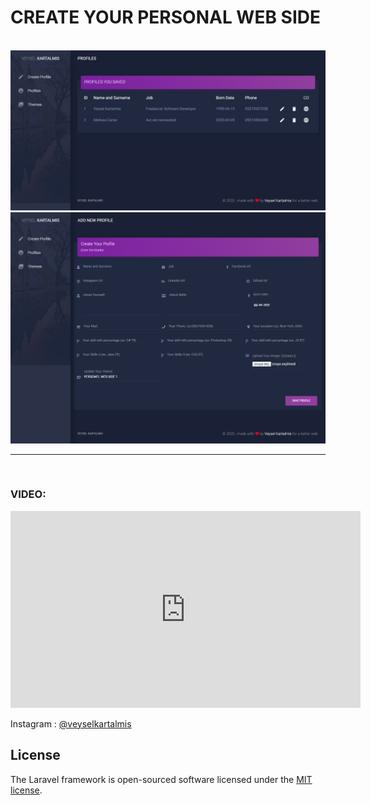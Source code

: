 <h1>CREATE YOUR PERSONAL WEB SIDE</h1>
<br>
<img src="profiles.png">
<br>
<img src="addProfile.png">
<hr>
<br>
<h3>VIDEO:</h3>

<iframe width="560" height="315" src="https://www.youtube-nocookie.com/embed/JVKHBnAU24A?controls=0" frameborder="0" allow="accelerometer; autoplay; encrypted-media; gyroscope; picture-in-picture" allowfullscreen></iframe>

<p>
Instagram : <a href="https://www.instagram.com/veyselkartalmis/">@veyselkartalmis</a>
</p>

## License

The Laravel framework is open-sourced software licensed under the [MIT license](https://opensource.org/licenses/MIT).
